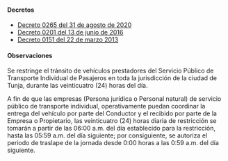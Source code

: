 #### Decretos

- [Decreto 0265 del 31 de agosto de 2020](https://alcaldiatunja.micolombiadigital.gov.co/sites/alcaldiatunja/content/files/000969/48433_2020_decreto_0265_del_31ago2020.pdf)
- [Decreto 0201 del 13 de junio de 2016](http://tunja-boyaca.gov.co/apc-aa-files/63353630666563646636613430366433/2016-decreto-0201-del-13jun2016.pdf)
- [Decreto 0151 del 22 de marzo 2013](http://www.tunja-boyaca.gov.co/apc-aa-files/63353630666563646636613430366433/decreto-no_0151-del-22mar2013.pdf)

#### Observaciones

Se restringe el tránsito de vehículos prestadores del Servicio Público de Transporte Individual de Pasajeros en toda la jurisdicción de la ciudad de Tunja, durante las veinticuatro (24) horas del día.

A fin de que las empresas (Persona jurídica o Personal natural) de servicio público de transporte individual, operativamente puedan coordinar la entrega del vehículo por parte del Conductor y el recibido por parte de la Empresa o Propietario, las veinticuatro (24) horas diaria de restricción se tomarán a partir de las 06:00 a.m. del día establecido para la restricción, hasta las 05:59 a.m. del día siguiente; por consiguiente, se autoriza el periodo de traslape de la jornada desde 0:00 horas a las 0:59 a.m. del día siguiente.
